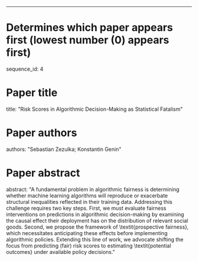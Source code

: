 --- 
# Determines which paper appears first (lowest number (0) appears first)
sequence_id: 4

# Paper title 
title: "Risk Scores in Algorithmic Decision-Making as Statistical Fatalism"

# Paper authors 
authors: "Sebastian Zezulka; Konstantin Genin"

# Paper abstract 
abstract: "A fundamental problem in algorithmic fairness is determining whether machine learning algorithms will reproduce or exacerbate structural inequalities reflected in their training data. Addressing this challenge requires two key steps. First, we must evaluate fairness interventions on predictions in algorithmic decision-making by examining the causal effect their deployment has on the distribution of relevant social goods. Second, we propose the framework of \textit{prospective fairness}, which necessitates anticipating these effects before implementing algorithmic policies. Extending this line of work, we advocate shifting the focus from predicting (fair) risk scores to estimating \textit{potential outcomes} under available policy decisions."

